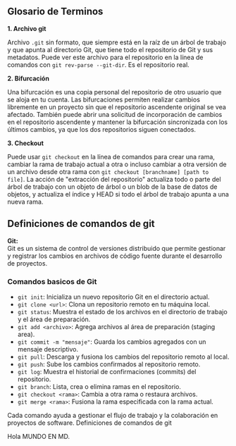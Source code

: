 
## Glosario de Terminos
<!-- Definiciones de Anner -->
**1. Archivo git**

Archivo `.git` sin formato, que siempre está en la raíz de un árbol de trabajo y que apunta al directorio Git, que tiene todo el repositorio de Git y sus metadatos. Puede ver este archivo para el repositorio en la línea de comandos con `git rev-parse --git-dir`. Es el repositorio real.

**2. Bifurcación**

Una bifurcación es una copia personal del repositorio de otro usuario que se aloja en tu cuenta. Las bifurcaciones permiten realizar cambios libremente en un proyecto sin que el repositorio ascendente original se vea afectado. También puede abrir una solicitud de incorporación de cambios en el repositorio ascendente y mantener la bifurcación sincronizada con los últimos cambios, ya que los dos repositorios siguen conectados.

**3. Checkout**

Puede usar `git checkout` en la línea de comandos para crear una rama, cambiar la rama de trabajo actual a otra o incluso cambiar a otra versión de un archivo desde otra rama con `git checkout [branchname] [path to file]`. La acción de "extracción del repositorio" actualiza todo o parte del árbol de trabajo con un objeto de árbol o un blob de la base de datos de objetos, y actualiza el índice y HEAD si todo el árbol de trabajo apunta a una nueva rama.



## Definiciones de comandos de git

**Git:**  
Git es un sistema de control de versiones distribuido que permite gestionar y registrar los cambios en archivos de código fuente durante el desarrollo de proyectos.

### Comandos basicos de Git

- `git init`: Inicializa un nuevo repositorio Git en el directorio actual.
- `git clone <url>`: Clona un repositorio remoto en tu máquina local.
- `git status`: Muestra el estado de los archivos en el directorio de trabajo y el área de preparación.
- `git add <archivo>`: Agrega archivos al área de preparación (staging area).
- `git commit -m "mensaje"`: Guarda los cambios agregados con un mensaje descriptivo.
- `git pull`: Descarga y fusiona los cambios del repositorio remoto al local.
- `git push`: Sube los cambios confirmados al repositorio remoto.
- `git log`: Muestra el historial de confirmaciones (commits) del repositorio.
- `git branch`: Lista, crea o elimina ramas en el repositorio.
- `git checkout <rama>`: Cambia a otra rama o restaura archivos.
- `git merge <rama>`: Fusiona la rama especificada con la rama actual.

Cada comando ayuda a gestionar el flujo de trabajo y la colaboración en proyectos de software.
Definiciones de comandos de git


Hola MUNDO EN MD.


